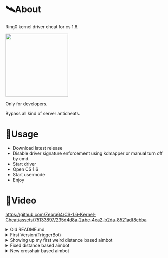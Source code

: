 # 🛰About
Ring0 kernel driver cheat for cs 1.6.

<img src="https://github.com/Zebra64/CS-1.6-Kernel-Cheat/assets/75133897/328acee4-72b4-4251-8a9b-a96691b0618e" width="200">


Only for developers.

Bypass all kind of server anticheats.

# 🌌Usage
+ Download latest release
+ Disable driver signature enforcement using kdmapper or manual turn off by cmd.
+ Start driver
+ Open CS 1.6
+ Start usermode
+ Enjoy



# 🌸Video
https://github.com/Zebra64/CS-1.6-Kernel-Cheat/assets/75133897/235d4d8a-2abe-4ea2-b2da-8521adf8cbba

  



</p>
</details>
<details>
           <summary>Old README.md</summary>
           <p>
                      For now, only triggerbot // UPD: TriggerBot removed, but added a better aimbot 

Bypass all kind of server anticheats. // UPD: For last release i dont make try detect or not on various AC, all time in development so idk

To turn on the aimbot, hold alt. Run always as administrator.

// workflow: Now im working on pov and smooth aimbot, then i was try to change from writing viewAngles to emulate mouse movement, bc by writing angles i dont know why but sometimes game is just crashing. Then i was make try to develop my own driver and include all code aimbot in the driver. I think it can maybe bypass gameguard? Also entityList is trash in cs 1.6, in other games entity list have static space between entitys, but not in cs 1.6. One entity can have dormant value, but other entity can dont have this value or in other location (example entity1 + 0x18C = dormant value, entity2 + 0x18C = different 0 value)

Not tested for GameGuard (Fastcup AC).

As driver i use leaked ProcessHacker driver exploitable for read and write memory.
As i know GameGuard checking in real time full drivers list in system, and ph driver is now mostly blacklisted in all AC, so i think play with this on GG AC will cause immediately ban.
           </p>
</details>


<details>
           <summary>First Version(TriggerBot)</summary>
           <p>https://github.com/Zebra64/CS-1.6-Kernel-Cheat/assets/75133897/8fba1847-14db-420d-ae2b-43675722f497</p>
</details>

<details>
           <summary>Showing up my first weird distance based aimbot</summary>
           <p>https://github.com/Zebra64/CS-1.6-Kernel-Cheat/assets/75133897/7eccfa36-6398-441f-b141-298132b34a26</p>
</details>

<details>
           <summary>Fixed distance based aimbot</summary>
           <p>https://github.com/Zebra64/CS-1.6-Kernel-Cheat/assets/75133897/ec7035b1-e6e2-4447-a3e7-38d0de194e84</p>
</details>

<details>
           <summary>New crosshair based aimbot</summary>
           <p>https://github.com/Zebra64/CS-1.6-Kernel-Cheat/assets/75133897/4e40ad84-e7f6-4b56-83a1-173d73269c2a</p>
</details>

